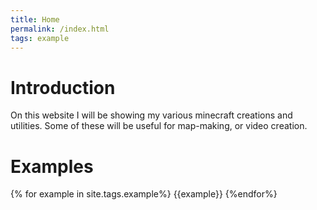 ```yaml
---
title: Home
permalink: /index.html
tags: example
---
```

# Introduction  
On this website I will be showing my various minecraft creations and utilities. Some of these will be useful for map-making, or video creation.

# Examples  
{% for example in site.tags.example%}
  {{example}}
{%endfor%}
